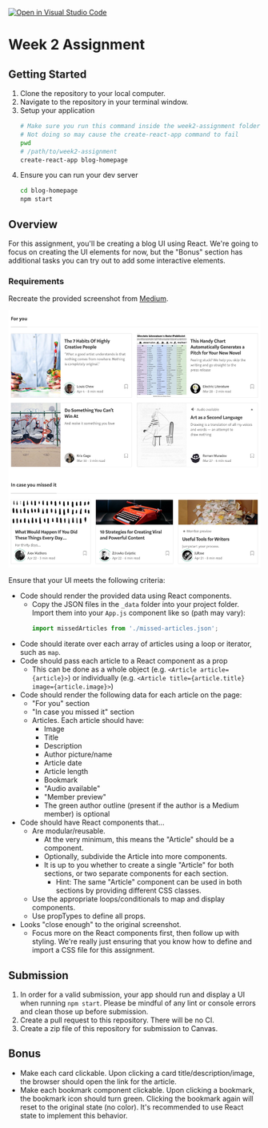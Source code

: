 [![Open in Visual Studio Code](https://classroom.github.com/assets/open-in-vscode-c66648af7eb3fe8bc4f294546bfd86ef473780cde1dea487d3c4ff354943c9ae.svg)](https://classroom.github.com/online_ide?assignment_repo_id=9894434&assignment_repo_type=AssignmentRepo)
# Week 2 Assignment

## Getting Started

1. Clone the repository to your local computer.
2. Navigate to the repository in your terminal window.
3. Setup your application
   ```bash
   # Make sure you run this command inside the week2-assignment folder. Check via `pwd`
   # Not doing so may cause the create-react-app command to fail
   pwd
   # /path/to/week2-assignment
   create-react-app blog-homepage
   ```
4. Ensure you can run your dev server
   ```bash
   cd blog-homepage
   npm start
   ```

## Overview

For this assignment, you'll be creating a blog UI using React. We're going to focus on creating the UI elements for now, but the "Bonus" section has additional tasks you can try out to add some interactive elements.

### Requirements

Recreate the provided screenshot from [Medium](https://medium.com).

![Medium screenshot](medium.jpeg)

Ensure that your UI meets the following criteria:

* Code should render the provided data using React components.
    * Copy the JSON files in the `_data` folder into your project folder. Import them into your `App.js` component like so (path may vary):
      ```js
      import missedArticles from './missed-articles.json';
      ```
* Code should iterate over each array of articles using a loop or iterator, such as `map`.
* Code should pass each article to a React component as a prop
    * This can be done as a whole object (e.g. `<Article article={article}>`) or individually (e.g. `<Article title={article.title} image={article.image}>`)
* Code should render the following data for each article on the page:
    * "For you" section
    * "In case you missed it" section
    * Articles. Each article should have:
        * Image
        * Title
        * Description
        * Author picture/name
        * Article date
        * Article length
        * Bookmark
        * "Audio available"
        * "Member preview"
        * The green author outline (present if the author is a Medium member) is optional
* Code should have React components that...
    * Are modular/reusable.
        * At the very minimum, this means the "Article" should be a component.
        * Optionally, subdivide the Article into more components.
        * It is up to you whether to create a single "Article" for both sections, or two separate components for each section.
            * Hint: The same "Article" component can be used in both sections by providing different CSS classes.
    * Use the appropriate loops/conditionals to map and display components.
    * Use propTypes to define all props.
* Looks "close enough" to the original screenshot.
    * Focus more on the React components first, then follow up with styling. We're really just ensuring that you know how to define and import a CSS file for this assignment.

## Submission

1. In order for a valid submission, your app should run and display a UI when running `npm start`. Please be mindful of any lint or console errors and clean those up before submission.
2. Create a pull request to this repository. There will be no CI.
3. Create a zip file of this repository for submission to Canvas. 

## Bonus

* Make each card clickable. Upon clicking a card title/description/image, the browser should open the link for the article.
* Make each bookmark component clickable. Upon clicking a bookmark, the bookmark icon should turn green. Clicking the bookmark again will reset to the original state (no color). It's recommended to use React state to implement this behavior.
